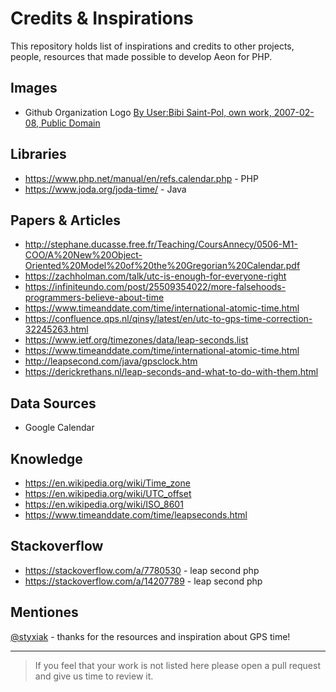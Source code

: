 # Credits & Inspirations 

This repository holds list of inspirations and credits to other projects, people, resources that made
possible to develop Aeon for PHP. 

## Images 

* Github Organization Logo [By User:Bibi Saint-Pol, own work, 2007-02-08, Public Domain](https://commons.wikimedia.org/w/index.php?curid=1804754)

## Libraries 

* https://www.php.net/manual/en/refs.calendar.php - PHP
* https://www.joda.org/joda-time/ - Java

## Papers & Articles

* http://stephane.ducasse.free.fr/Teaching/CoursAnnecy/0506-M1-COO/A%20New%20Object-Oriented%20Model%20of%20the%20Gregorian%20Calendar.pdf
* https://zachholman.com/talk/utc-is-enough-for-everyone-right
* https://infiniteundo.com/post/25509354022/more-falsehoods-programmers-believe-about-time
* https://www.timeanddate.com/time/international-atomic-time.html
* https://confluence.qps.nl/qinsy/latest/en/utc-to-gps-time-correction-32245263.html
* https://www.ietf.org/timezones/data/leap-seconds.list
* https://www.timeanddate.com/time/international-atomic-time.html
* http://leapsecond.com/java/gpsclock.htm
* https://derickrethans.nl/leap-seconds-and-what-to-do-with-them.html

## Data Sources 

* Google Calendar 

## Knowledge 

* https://en.wikipedia.org/wiki/Time_zone
* https://en.wikipedia.org/wiki/UTC_offset
* https://en.wikipedia.org/wiki/ISO_8601
* https://www.timeanddate.com/time/leapseconds.html

## Stackoverflow

* https://stackoverflow.com/a/7780530 - leap second php 
* https://stackoverflow.com/a/14207789 - leap second php

## Mentiones 

[@styxiak](https://github.com/styxiak) - thanks for the resources and inspiration about GPS time! 

--- 

> If you feel that your work is not listed here please open a pull request and give us time to review it. 
